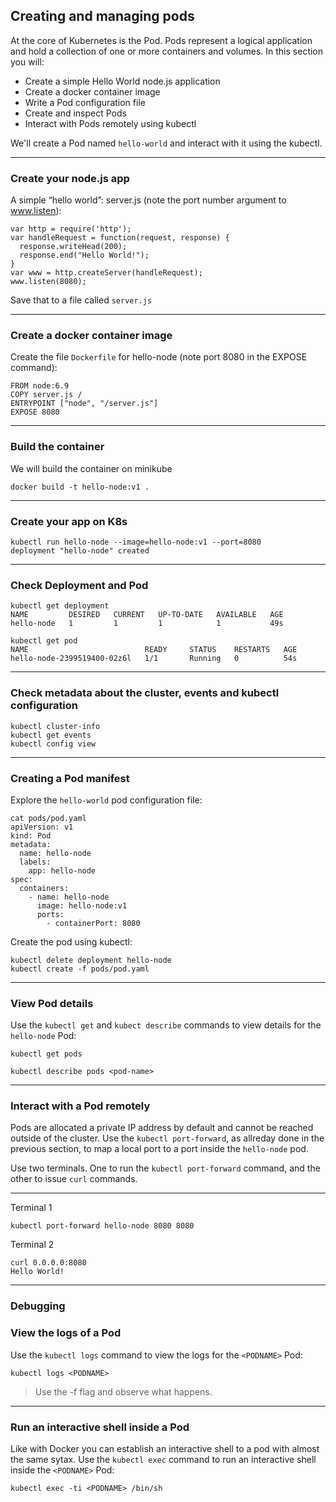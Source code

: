 ## Creating and managing pods

At the core of Kubernetes is the Pod. Pods represent a logical application and hold a collection of one or more containers and volumes. In this section you will:

* Create a simple Hello World node.js application
* Create a docker container image
* Write a Pod configuration file
* Create and inspect Pods
* Interact with Pods remotely using kubectl

We'll create a Pod named `hello-world` and interact with it using the kubectl.

----

### Create your node.js app

A simple “hello world”: server.js (note the port number argument to www.listen):
```
var http = require('http');
var handleRequest = function(request, response) {
  response.writeHead(200);
  response.end("Hello World!");
}
var www = http.createServer(handleRequest);
www.listen(8080);
```

Save that to a file called `server.js`

----

### Create a docker container image

Create the file `Dockerfile` for hello-node (note port 8080 in the EXPOSE command):
```
FROM node:6.9
COPY server.js /
ENTRYPOINT ["node", "/server.js"]
EXPOSE 8080
```

----

### Build the container

We will build the container on minikube

```
docker build -t hello-node:v1 .
```

----

### Create your app on K8s

```
kubectl run hello-node --image=hello-node:v1 --port=8080
deployment "hello-node" created
```

----

### Check Deployment and Pod

```
kubectl get deployment
NAME         DESIRED   CURRENT   UP-TO-DATE   AVAILABLE   AGE
hello-node   1         1         1            1           49s

kubectl get pod
NAME                          READY     STATUS    RESTARTS   AGE
hello-node-2399519400-02z6l   1/1       Running   0          54s
```

----

### Check metadata about the cluster, events and kubectl configuration

```
kubectl cluster-info
kubectl get events
kubectl config view
```

----

### Creating a Pod manifest

Explore the `hello-world` pod configuration file:

```
cat pods/pod.yaml
apiVersion: v1
kind: Pod
metadata:
  name: hello-node
  labels:
    app: hello-node
spec:
  containers:
    - name: hello-node
      image: hello-node:v1
      ports:
        - containerPort: 8080
```
Create the pod using kubectl:

```
kubectl delete deployment hello-node
kubectl create -f pods/pod.yaml
```

----

### View Pod details

Use the `kubectl get` and `kubect describe` commands to view details for the `hello-node` Pod:

```
kubectl get pods
```

```
kubectl describe pods <pod-name>
```

----

### Interact with a Pod remotely

Pods are allocated a private IP address by default and cannot be reached outside of the cluster. Use the `kubectl port-forward`, as allreday done in the previous section, to map a local port to a port inside the `hello-node` pod.

Use two terminals. One to run the `kubectl port-forward` command, and the other to issue `curl` commands.

----

Terminal 1
```
kubectl port-forward hello-node 8080 8080
```
Terminal 2
```
curl 0.0.0.0:8080
Hello World!
```

----

### Debugging

### View the logs of a Pod

Use the `kubectl logs` command to view the logs for the `<PODNAME>` Pod:

```
kubectl logs <PODNAME>
```

> Use the -f flag and observe what happens.

----

### Run an interactive shell inside a Pod

Like with Docker you can establish an interactive shell to a pod with almost the same sytax. Use the `kubectl exec` command to run an interactive shell inside the `<PODNAME>` Pod:

```
kubectl exec -ti <PODNAME> /bin/sh
```